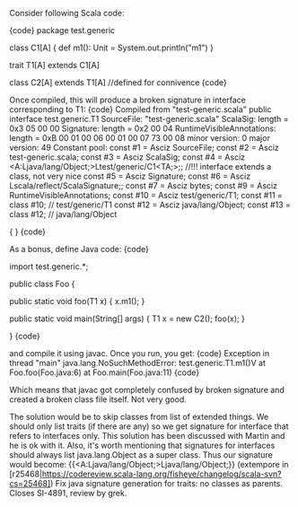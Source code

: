 Consider following Scala code:

{code}
package test.generic

class C1[A] {
  def m1(): Unit = System.out.println("m1")
}

trait T1[A] extends C1[A]

class C2[A] extends T1[A] //defined for connivence 
{code}

Once compiled, this will produce a broken signature in interface corresponding to T1:
{code}
Compiled from "test-generic.scala"
public interface test.generic.T1
  SourceFile: "test-generic.scala"
  ScalaSig: length = 0x3
   05 00 00 
  Signature: length = 0x2
   00 04 
  RuntimeVisibleAnnotations: length = 0xB
   00 01 00 06 00 01 00 07 73 00 08 
  minor version: 0
  major version: 49
  Constant pool:
const #1 = Asciz	SourceFile;
const #2 = Asciz	test-generic.scala;
const #3 = Asciz	ScalaSig;
const #4 = Asciz	<A:Ljava/lang/Object;>Ltest/generic/C1<TA;>;; //!!! interface extends a class, not very nice
const #5 = Asciz	Signature;
const #6 = Asciz	Lscala/reflect/ScalaSignature;;
const #7 = Asciz	bytes;
const #9 = Asciz	RuntimeVisibleAnnotations;
const #10 = Asciz	test/generic/T1;
const #11 = class	#10;	//  test/generic/T1
const #12 = Asciz	java/lang/Object;
const #13 = class	#12;	//  java/lang/Object

{
}
{code}

As a bonus, define Java code:
{code}

import test.generic.*;

public class Foo {
  
  public static <A> void foo(T1<A> x) {
    x.m1();
  }
  
  public static void main(String[] args) {
    T1<Object> x = new C2<Object>();
    foo(x);
  }
  
}
{code}

and compile it using javac. Once you run, you get:
{code}
Exception in thread "main" java.lang.NoSuchMethodError: test.generic.T1.m1()V
	at Foo.foo(Foo.java:6)
	at Foo.main(Foo.java:11)
{code}

Which means that javac got completely confused by broken signature and created a broken class file itself. Not very good.

The solution would be to skip classes from list of extended things. We should only list traits (if there are any) so we get signature for interface that refers to interfaces only. This solution has been discussed with Martin and he is ok with it.
Also, it's worth mentioning that signatures for interfaces should always list java.lang.Object as a super class. Thus our signature would become:
{{<A:Ljava/lang/Object;>Ljava/lang/Object;}}
(extempore in [r25468|https://codereview.scala-lang.org/fisheye/changelog/scala-svn?cs=25468]) Fix java signature generation for traits: no classes as parents.
Closes SI-4891, review by grek.
